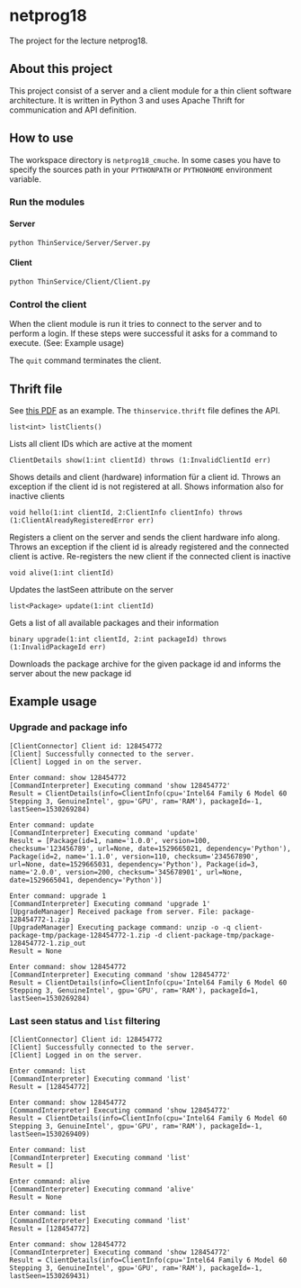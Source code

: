 # netprog18
The project for the lecture netprog18.

## About this project
This project consist of a server and a client module for a thin client software architecture.
It is written in Python 3 and uses Apache Thrift for communication and API definition.

## How to use

The workspace directory is ```netprog18_cmuche```.
In some cases you have to specify the sources path in your ```PYTHONPATH``` or ```PYTHONHOME``` environment variable.

### Run the modules

#### Server
```python ThinService/Server/Server.py```

#### Client
```python ThinService/Client/Client.py```

### Control the client
When the client module is run it tries to connect to the server and to perform a login. If these steps were successful it asks for a command to execute. (See: Example usage)

The ```quit``` command terminates the client.

## Thrift file
See [this PDF](http://bibiserv.cebitec.uni-bielefeld.de/resources/lehre/netprog18/Projekt-2018.pdf) as an example.
The ```thinservice.thrift``` file defines the API.

```
list<int> listClients()
```
Lists all client IDs which are active at the moment

```
ClientDetails show(1:int clientId) throws (1:InvalidClientId err)
```
Shows details and client (hardware) information für a client id. Throws an exception if the client id is not registered at all. Shows information also for inactive clients

```
void hello(1:int clientId, 2:ClientInfo clientInfo) throws (1:ClientAlreadyRegisteredError err)
```
Registers a client on the server and sends the client hardware info along. Throws an exception if the client id is already registered and the connected client is active. Re-registers the new client if the connected client is inactive

```
void alive(1:int clientId)
```
Updates the lastSeen attribute on the server

```
list<Package> update(1:int clientId)
```
Gets a list of all available packages and their information

```
binary upgrade(1:int clientId, 2:int packageId) throws (1:InvalidPackageId err)
```
Downloads the package archive for the given package id and informs the server about the new package id

## Example usage
### Upgrade and package info
```
[ClientConnector] Client id: 128454772
[Client] Successfully connected to the server.
[Client] Logged in on the server.

Enter command: show 128454772
[CommandInterpreter] Executing command 'show 128454772'
Result = ClientDetails(info=ClientInfo(cpu='Intel64 Family 6 Model 60 Stepping 3, GenuineIntel', gpu='GPU', ram='RAM'), packageId=-1, lastSeen=1530269284)

Enter command: update
[CommandInterpreter] Executing command 'update'
Result = [Package(id=1, name='1.0.0', version=100, checksum='123456789', url=None, date=1529665021, dependency='Python'), Package(id=2, name='1.1.0', version=110, checksum='234567890', url=None, date=1529665031, dependency='Python'), Package(id=3, name='2.0.0', version=200, checksum='345678901', url=None, date=1529665041, dependency='Python')]

Enter command: upgrade 1
[CommandInterpreter] Executing command 'upgrade 1'
[UpgradeManager] Received package from server. File: package-128454772-1.zip
[UpgradeManager] Executing package command: unzip -o -q client-package-tmp/package-128454772-1.zip -d client-package-tmp/package-128454772-1.zip_out
Result = None

Enter command: show 128454772
[CommandInterpreter] Executing command 'show 128454772'
Result = ClientDetails(info=ClientInfo(cpu='Intel64 Family 6 Model 60 Stepping 3, GenuineIntel', gpu='GPU', ram='RAM'), packageId=1, lastSeen=1530269284)
```

### Last seen status and ```list``` filtering
```
[ClientConnector] Client id: 128454772
[Client] Successfully connected to the server.
[Client] Logged in on the server.

Enter command: list
[CommandInterpreter] Executing command 'list'
Result = [128454772]

Enter command: show 128454772
[CommandInterpreter] Executing command 'show 128454772'
Result = ClientDetails(info=ClientInfo(cpu='Intel64 Family 6 Model 60 Stepping 3, GenuineIntel', gpu='GPU', ram='RAM'), packageId=-1, lastSeen=1530269409)

Enter command: list
[CommandInterpreter] Executing command 'list'
Result = []

Enter command: alive
[CommandInterpreter] Executing command 'alive'
Result = None

Enter command: list
[CommandInterpreter] Executing command 'list'
Result = [128454772]

Enter command: show 128454772
[CommandInterpreter] Executing command 'show 128454772'
Result = ClientDetails(info=ClientInfo(cpu='Intel64 Family 6 Model 60 Stepping 3, GenuineIntel', gpu='GPU', ram='RAM'), packageId=-1, lastSeen=1530269431)
```
